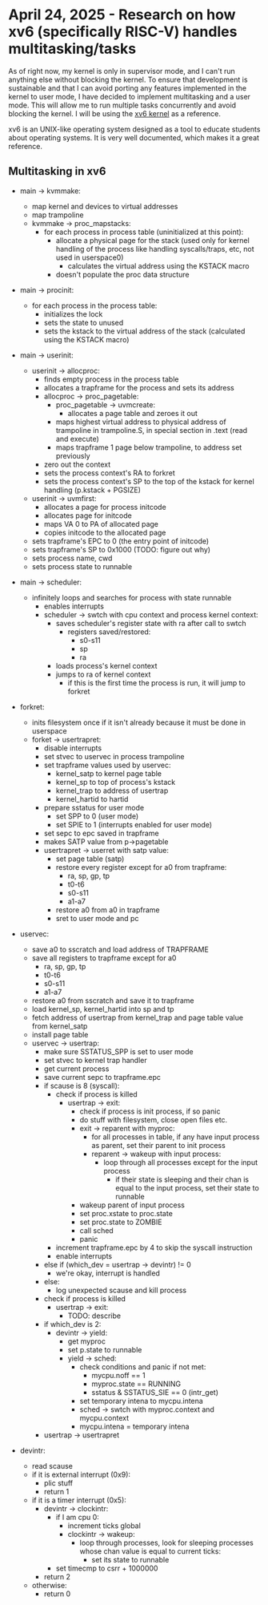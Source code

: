 # April 24, 2025 - Research on how xv6 (specifically RISC-V) handles multitasking/tasks

As of right now, my kernel is only in supervisor mode, and I can't run anything else without blocking the kernel. To ensure that development is sustainable and that I can avoid porting any features implemented in the kernel to user mode, I have decided to implement multitasking and a user mode. This will allow me to run multiple tasks concurrently and avoid blocking the kernel. I will be using the [xv6 kernel](https://github.com/mit-pdos/xv6-riscv/) as a reference.

xv6 is an UNIX-like operating system designed as a tool to educate students about operating systems. It is very well documented, which makes it a great reference.

## Multitasking in xv6

- main -> kvmmake:
  - map kernel and devices to virtual addresses
  - map trampoline
  - kvmmake -> proc_mapstacks:
    - for each process in process table (uninitialized at this point):
      - allocate a physical page for the stack (used only for kernel handling of the process like handling syscalls/traps, etc, not used in userspace0)
        - calculates the virtual address using the KSTACK macro
      - doesn't populate the proc data structure

- main -> procinit:
  - for each process in the process table:
    - initializes the lock
    - sets the state to unused
    - sets the kstack to the virtual address of the stack (calculated using the KSTACK macro)

- main -> userinit:
  - userinit -> allocproc:
    - finds empty process in the process table
    - allocates a trapframe for the process and sets its address
    - allocproc -> proc_pagetable:
      - proc_pagetable -> uvmcreate:
        - allocates a page table and zeroes it out
      - maps highest virtual address to physical address of trampoline in trampoline.S, in special section in .text (read and execute)
      - maps trapframe 1 page below trampoline, to address set previously
    - zero out the context
    - sets the process context's RA to forkret
    - sets the process context's SP to the top of the kstack for kernel handling (p.kstack + PGSIZE)
  - userinit -> uvmfirst:
    - allocates a page for process initcode
    - allocates page for initcode
    - maps VA 0 to PA of allocated page
    - copies initcode to the allocated page
  - sets trapframe's EPC to 0 (the entry point of initcode)
  - sets trapframe's SP to 0x1000 (TODO: figure out why)
  - sets process name, cwd
  - sets process state to runnable

- main -> scheduler:
  - infinitely loops and searches for process with state runnable
    - enables interrupts
    - scheduler -> swtch with cpu context and process kernel context:
      - saves scheduler's register state with ra after call to swtch
        - registers saved/restored:
          - s0-s11
          - sp
          - ra
      - loads process's kernel context
      - jumps to ra of kernel context
        - if this is the first time the process is run, it will jump to forkret


- forkret:
  - inits filesystem once if it isn't already because it must be done in userspace
  - forket -> usertrapret:
    - disable interrupts
    - set stvec to uservec in process trampoline
    - set trapframe values used by uservec:
      - kernel_satp to kernel page table
      - kernel_sp to top of process's kstack
      - kernel_trap to address of usertrap
      - kernel_hartid to hartid
    - prepare sstatus for user mode
      - set SPP to 0 (user mode)
      - set SPIE to 1 (interrupts enabled for user mode)
    - set sepc to epc saved in trapframe
    - makes SATP value from p->pagetable
    - usertrapret -> userret with satp value:
      - set page table (satp)
      - restore every register except for a0 from trapframe:
        - ra, sp, gp, tp
        - t0-t6
        - s0-s11
        - a1-a7
      - restore a0 from a0 in trapframe
      - sret to user mode and pc

- uservec:
  - save a0 to sscratch and load address of TRAPFRAME
  - save all registers to trapframe except for a0
    - ra, sp, gp, tp
    - t0-t6
    - s0-s11
    - a1-a7
  - restore a0 from sscratch and save it to trapframe
  - load kernel_sp, kernel_hartid into sp and tp
  - fetch address of usertrap from kernel_trap and page table value from kernel_satp
  - install page table
  - uservec -> usertrap:
    - make sure SSTATUS_SPP is set to user mode
    - set stvec to kernel trap handler
    - get current process
    - save current sepc to trapframe.epc
    - if scause is 8 (syscall):
      - check if process is killed
        - usertrap -> exit:
          - check if process is init process, if so panic
          - do stuff with filesystem, close open files etc.
          - exit -> reparent with myproc:
            - for all processes in table, if any have input process as parent, set their parent to init process
            - reparent -> wakeup with input process:
              - loop through all processes except for the input process
                - if their state is sleeping and their chan is equal to the input process, set their state to runnable
          - wakeup parent of input process
          - set proc.xstate to proc.state
          - set proc.state to ZOMBIE
          - call sched
          - panic
      - increment trapframe.epc by 4 to skip the syscall instruction
      - enable interrupts
    - else if (which_dev = usertrap -> devintr) != 0
      - we're okay, interrupt is handled
    - else:
      - log unexpected scause and kill process
    - check if process is killed
      - usertrap -> exit:
        - TODO: describe
    - if which_dev is 2:
      - devintr -> yield:
        - get myproc
        - set p.state to runnable
        - yield -> sched:
          - check conditions and panic if not met:
            - mycpu.noff == 1
            - myproc.state == RUNNING
            - sstatus & SSTATUS_SIE == 0 (intr_get)
          - set temporary intena to mycpu.intena
          - sched -> swtch with myproc.context and mycpu.context
          - mycpu.intena = temporary intena
    - usertrap -> usertrapret


- devintr:
  - read scause
  - if it is external interrupt (0x9):
    - plic stuff
    - return 1
  - if it is a timer interrupt (0x5):
    - devintr -> clockintr:
      - if I am cpu 0:
        - increment ticks global
        - clockintr -> wakeup:
          - loop through processes, look for sleeping processes whose chan value is equal to current ticks:
            - set its state to runnable
      - set timecmp to csrr + 1000000
    - return 2
  - otherwise:
    - return 0
